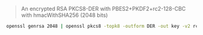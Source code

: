 > An encrypted RSA PKCS8-DER with PBES2+PKDF2+rc2-128-CBC with hmacWithSHA256 (2048 bits)

```sh
openssl genrsa 2048 | openssl pkcs8 -topk8 -outform DER -out key -v2 rc2-128 -v2prf hmacWithSHA256 -passout pass:password
```
